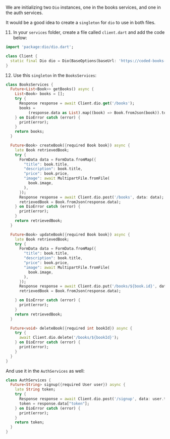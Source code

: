 We are initializing two `Dio` instances, one in the books services, and one in the auth services.

It would be a good idea to create a `singleton` for `dio` to use in both files.

11. In your `services` folder, create a file called `client.dart` and add the code below:

```dart
import 'package:dio/dio.dart';

class Client {
  static final Dio dio = Dio(BaseOptions(baseUrl: 'https://coded-books-api-auth.herokuapp.com'));
}
```

12. Use this `singleton` in the `BooksServices`:

```dart
class BooksServices {
  Future<List<Book>> getBooks() async {
    List<Book> books = [];
    try {
      Response response = await Client.dio.get('/books');
      books =
          (response.data as List).map((book) => Book.fromJson(book)).toList();
    } on DioError catch (error) {
      print(error);
    }
    return books;
  }

  Future<Book> createBook({required Book book}) async {
    late Book retrievedBook;
    try {
      FormData data = FormData.fromMap({
        "title": book.title,
        "description": book.title,
        "price": book.price,
        "image": await MultipartFile.fromFile(
          book.image,
        ),
      });
      Response response = await Client.dio.post('/books', data: data);
      retrievedBook = Book.fromJson(response.data);
    } on DioError catch (error) {
      print(error);
    }
    return retrievedBook;
  }

  Future<Book> updateBook({required Book book}) async {
    late Book retrievedBook;
    try {
      FormData data = FormData.fromMap({
        "title": book.title,
        "description": book.title,
        "price": book.price,
        "image": await MultipartFile.fromFile(
          book.image,
        ),
      });
      Response response = await Client.dio.put('/books/${book.id}', data: data);
      retrievedBook = Book.fromJson(response.data);

    } on DioError catch (error) {
      print(error);
    }
    return retrievedBook;
  }

  Future<void> deleteBook({required int bookId}) async {
    try {
      await Client.dio.delete('/books/${bookId}');
    } on DioError catch (error) {
      print(error);
    }
  }
}
```

And use it in the `AuthServices` as well:

```dart
class AuthServices {
  Future<String> signup({required User user}) async {
    late String token;
    try {
      Response response = await Client.dio.post('/signup', data: user.toJson());
      token = response.data["token"];
    } on DioError catch (error) {
      print(error);
    }
    return token;
  }
}
```
